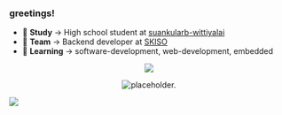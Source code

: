 ### greetings!
- 🎒 **Study** → High school student at [suankularb-wittiyalai](http://www.sk.ac.th/)
- 🔭 **Team** → Backend developer at [SKISO](https://github.com/suankularb-wittayalai-school)
- 📝 **Learning** →  software-development, web-development, embedded

<p align="center">
  <a href="https://skillicons.dev">
    <img src="https://skillicons.dev/icons?i=vim,arch,docker,arduino,raspberrypi,rust,py,cpp,ts" />
  </a>
</p>

<p href="https://github.com/owo93" align="center">
  <picture>
    <source media="(prefers-color-scheme: dark)" srcset="https://github-readme-stats.vercel.app/api?username=owo93&show_icons=true&theme=buefy&bg_color=00000000&hide_border=true&text_color=c6c6c6">
    <source media="(prefers-color-scheme: light)" srcset="https://github-readme-stats.vercel.app/api?username=owo93&show_icons=true&theme=buefy&bg_color=00000000&hide_border=true">
    <img alt="placeholder." src="https://github-readme-stats.vercel.app/api?username=owo93&show_icons=true&theme=light">
  </picture>
</p>

 ![](https://komarev.com/ghpvc/?username=owo93)
